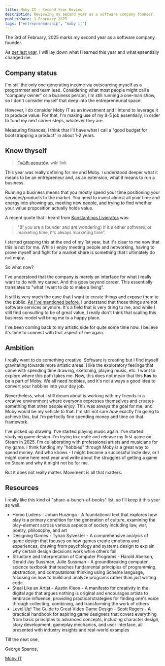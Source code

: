 ```yaml
---
title: Moby IT - Second Year Review
description: Reviewing my second year as a software company founder.
publishDate: 3 February 2025
tags: ["entrepreneurship", "moby it"]
---
```


The 3rd of February, 2025 marks my second year as a software company founder. 

As [per last year](/posts/one-year-moby/), I will lay down what I learned this year and what essentially changed me.

## Company status

I'm still the only one generating income via outsourcing myself as a programmer and team lead. Considering what most people might call a "company owner" or a business person, I'm still running a one-man show, so I don't consider myself that deep into the entrepreneurial space.

However, I do consider Moby IT as an investment and I intend to leverage it to produce value. For that, I'm making use of my 9-5 job essentially, in order to fund my next career steps, whatever they are.

Measuring finances, I think that I'll have what I call a "good budget for bootstrapping a product" in about 1-2 years.

## Know thyself

> [Γνῶθι σεαυτόν](https://en.wikipedia.org/wiki/Know_thyself), wiki link

This year was really defining for me and Moby. I understood deeper what it means to be an entrepreneur and, as an extension, what it means to run a business. 

Running a business means that you mostly spend your time positioning your services/products to the market. You need to invest almost all your time and energy into showing up, meeting new people, and trying to find whether your value proposition actually holds value.

A recent quote that I heard from [Konstantinos Livieratos](https://se.linkedin.com/in/konstantinoslivieratos) was: 
> "(If you are a founder and are wondering) If it's either software, or marketing time, it's always marketing time". 

I started grasping this at the end of my 1st year, but it's clear to me now that this is not for me. While I enjoy meeting people and networking, having to prove myself and fight for a market share is something that I ultimately do not enjoy.

So what now?

I've understood that the company is merely an interface for what _I_ really want to do with my career. And this goes beyond career. This essentially translates to "what I want to do to make a living".

It still is very much the case that I want to create things and expose them to the public. [As I've mentioned before](/posts/moving-away-from-enterprise-services), I understand that those things are not software services anymore. It's a field that is very tiring to me,
and while I still find consulting to be of great value, I really don't think that scaling this business model will bring me to a happy place.

I've been coming back to my artistic side for quite some time now. I believe it's time to connect with that aspect of me again.

## Ambition

I really want to do something creative. Software is creating but I find myself gravitating towards more artistic areas. I like the exploratory feelings that come with spending time drawing, sketching, playing music, etc.
I want to explore where this path takes me. Now, this does not mean that this **has** to be a part of Moby. We all need hobbies, and it's not always a good idea to convert your hobbies into your day job.

Nevertheless, what I still dream about is working with my friends in a creative environment where everyone expresses themselves and creates something that other people enjoy. This was always the goal for me, and Moby would be my vehicle to that. I'm still not sure _how_ exactly I'm going to achieve this, but I'm perfectly fine spending money and time on that framework.

I've picked up drawing. I've started playing music again. I've started studying game design. I'm trying to create and release my first game on Steam in 2025. I'm collaborating with professional artists and musicians for my game. I think funding my "hobbies" through Moby is a great way to spend money. And who knows - I might become a successful indie dev, or I might come here next year and write about the struggles of getting a game on Steam and why it might not be for me.

But it does not really matter. Movement is all that matters.

## Resources

I really like this kind of "share-a-bunch-of-books" list, so I'll keep it this year as well.

- Homo Ludens - Johan Huizinga - A foundational text that explores how play is a primary condition for the generation of culture, examining the play-element across various aspects of society including law, war, poetry, philosophy, and art
- Designing Games - Tynan Sylvester - A comprehensive analysis of game design that focuses on how games create emotions and experiences, drawing from psychology and systems design to explain why certain design decisions work while others fail
- Structure and Interpretation of Computer Programs - Harold Abelson, Gerald Jay Sussman, Julie Sussman - A groundbreaking computer science textbook that teaches fundamental principles of programming, abstraction, and computational thinking using Scheme language, focusing on how to build and analyze programs rather than just writing code.
- Steal Like an Artist - Austin Kleon - A manifesto for creativity in the digital age that argues nothing is original and encourages artists to embrace influence, providing practical strategies for finding one's voice through collecting, combining, and transforming the work of others
- Level Up! The Guide to Great Video Game Design - Scott Rogers - A practical handbook for aspiring game designers that covers everything from basic principles to advanced concepts, including character design, story development, gameplay mechanics, and user interface, all presented with industry insights and real-world examples

Till the next one,

George Spanos,

[Moby IT](https://moby-it.com)
